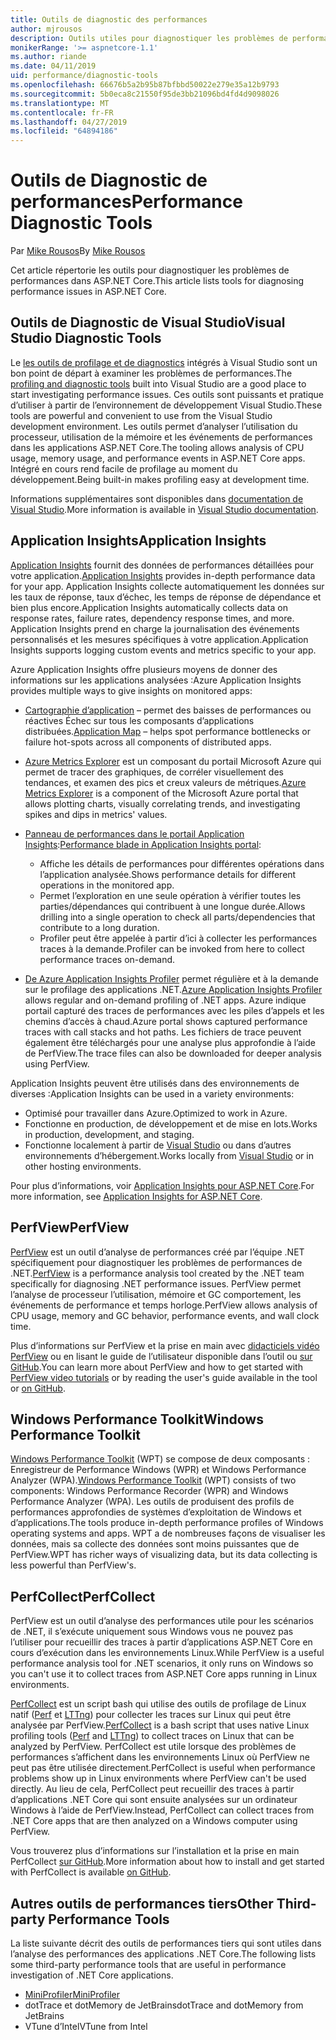 ```yaml
---
title: Outils de diagnostic des performances
author: mjrousos
description: Outils utiles pour diagnostiquer les problèmes de performances dans les applications ASP.NET Core.
monikerRange: '>= aspnetcore-1.1'
ms.author: riande
ms.date: 04/11/2019
uid: performance/diagnostic-tools
ms.openlocfilehash: 66676b5a2b95b87bfbbd50022e279e35a12b9793
ms.sourcegitcommit: 5b0eca8c21550f95de3bb21096bd4fd4d9098026
ms.translationtype: MT
ms.contentlocale: fr-FR
ms.lasthandoff: 04/27/2019
ms.locfileid: "64894186"
---
```

# <a name="performance-diagnostic-tools"></a><span data-ttu-id="81671-103">Outils de Diagnostic de performances</span><span class="sxs-lookup"><span data-stu-id="81671-103">Performance Diagnostic Tools</span></span>

<span data-ttu-id="81671-104">Par [Mike Rousos](https://github.com/mjrousos)</span><span class="sxs-lookup"><span data-stu-id="81671-104">By [Mike Rousos](https://github.com/mjrousos)</span></span>

<span data-ttu-id="81671-105">Cet article répertorie les outils pour diagnostiquer les problèmes de performances dans ASP.NET Core.</span><span class="sxs-lookup"><span data-stu-id="81671-105">This article lists tools for diagnosing performance issues in ASP.NET Core.</span></span>

## <a name="visual-studio-diagnostic-tools"></a><span data-ttu-id="81671-106">Outils de Diagnostic de Visual Studio</span><span class="sxs-lookup"><span data-stu-id="81671-106">Visual Studio Diagnostic Tools</span></span>

<span data-ttu-id="81671-107">Le [les outils de profilage et de diagnostics](/visualstudio/profiling) intégrés à Visual Studio sont un bon point de départ à examiner les problèmes de performances.</span><span class="sxs-lookup"><span data-stu-id="81671-107">The [profiling and diagnostic tools](/visualstudio/profiling) built into Visual Studio are a good place to start investigating performance issues.</span></span> <span data-ttu-id="81671-108">Ces outils sont puissants et pratique d’utiliser à partir de l’environnement de développement Visual Studio.</span><span class="sxs-lookup"><span data-stu-id="81671-108">These tools are powerful and convenient to use from the Visual Studio development environment.</span></span> <span data-ttu-id="81671-109">Les outils permet d’analyser l’utilisation du processeur, utilisation de la mémoire et les événements de performances dans les applications ASP.NET Core.</span><span class="sxs-lookup"><span data-stu-id="81671-109">The tooling allows analysis of CPU usage, memory usage, and performance events in ASP.NET Core apps.</span></span> <span data-ttu-id="81671-110">Intégré en cours rend facile de profilage au moment du développement.</span><span class="sxs-lookup"><span data-stu-id="81671-110">Being built-in makes profiling easy at development time.</span></span>

<span data-ttu-id="81671-111">Informations supplémentaires sont disponibles dans [documentation de Visual Studio](/visualstudio/profiling/profiling-overview).</span><span class="sxs-lookup"><span data-stu-id="81671-111">More information is available in [Visual Studio documentation](/visualstudio/profiling/profiling-overview).</span></span>

## <a name="application-insights"></a><span data-ttu-id="81671-112">Application Insights</span><span class="sxs-lookup"><span data-stu-id="81671-112">Application Insights</span></span>

<span data-ttu-id="81671-113">[Application Insights](/azure/application-insights/app-insights-overview) fournit des données de performances détaillées pour votre application.</span><span class="sxs-lookup"><span data-stu-id="81671-113">[Application Insights](/azure/application-insights/app-insights-overview) provides in-depth performance data for your app.</span></span> <span data-ttu-id="81671-114">Application Insights collecte automatiquement les données sur les taux de réponse, taux d’échec, les temps de réponse de dépendance et bien plus encore.</span><span class="sxs-lookup"><span data-stu-id="81671-114">Application Insights automatically collects data on response rates, failure rates, dependency response times, and more.</span></span> <span data-ttu-id="81671-115">Application Insights prend en charge la journalisation des événements personnalisés et les mesures spécifiques à votre application.</span><span class="sxs-lookup"><span data-stu-id="81671-115">Application Insights supports logging custom events and metrics specific to your app.</span></span>

<span data-ttu-id="81671-116">Azure Application Insights offre plusieurs moyens de donner des informations sur les applications analysées :</span><span class="sxs-lookup"><span data-stu-id="81671-116">Azure Application Insights provides multiple ways to give insights on monitored apps:</span></span>

- <span data-ttu-id="81671-117">[Cartographie d’application](/azure/application-insights/app-insights-app-map) – permet des baisses de performances ou réactives Échec sur tous les composants d’applications distribuées.</span><span class="sxs-lookup"><span data-stu-id="81671-117">[Application Map](/azure/application-insights/app-insights-app-map) – helps spot performance bottlenecks or failure hot-spots across all components of distributed apps.</span></span>
- <span data-ttu-id="81671-118">[Azure Metrics Explorer](/azure/azure-monitor/platform/metrics-getting-started) est un composant du portail Microsoft Azure qui permet de tracer des graphiques, de corréler visuellement des tendances, et examen des pics et creux valeurs de métriques.</span><span class="sxs-lookup"><span data-stu-id="81671-118">[Azure Metrics Explorer](/azure/azure-monitor/platform/metrics-getting-started) is a component of the Microsoft Azure portal that allows plotting charts, visually correlating trends, and investigating spikes and dips in metrics' values.</span></span>
- <span data-ttu-id="81671-119">[Panneau de performances dans le portail Application Insights](/azure/application-insights/app-insights-tutorial-performance):</span><span class="sxs-lookup"><span data-stu-id="81671-119">[Performance blade in Application Insights portal](/azure/application-insights/app-insights-tutorial-performance):</span></span>

  - <span data-ttu-id="81671-120">Affiche les détails de performances pour différentes opérations dans l’application analysée.</span><span class="sxs-lookup"><span data-stu-id="81671-120">Shows performance details for different operations in the monitored app.</span></span>
  - <span data-ttu-id="81671-121">Permet l’exploration en une seule opération à vérifier toutes les parties/dépendances qui contribuent à une longue durée.</span><span class="sxs-lookup"><span data-stu-id="81671-121">Allows drilling into a single operation to check all parts/dependencies that contribute to a long duration.</span></span>
  - <span data-ttu-id="81671-122">Profiler peut être appelée à partir d’ici à collecter les performances traces à la demande.</span><span class="sxs-lookup"><span data-stu-id="81671-122">Profiler can be invoked from here to collect performance traces on-demand.</span></span>

- <span data-ttu-id="81671-123">[De Azure Application Insights Profiler](/azure/azure-monitor/app/profiler) permet régulière et à la demande sur le profilage des applications .NET.</span><span class="sxs-lookup"><span data-stu-id="81671-123">[Azure Application Insights Profiler](/azure/azure-monitor/app/profiler) allows regular and on-demand profiling of .NET apps.</span></span>  <span data-ttu-id="81671-124">Azure indique portail capturé des traces de performances avec les piles d’appels et les chemins d’accès à chaud.</span><span class="sxs-lookup"><span data-stu-id="81671-124">Azure portal shows captured performance traces with call stacks and hot paths.</span></span> <span data-ttu-id="81671-125">Les fichiers de trace peuvent également être téléchargés pour une analyse plus approfondie à l’aide de PerfView.</span><span class="sxs-lookup"><span data-stu-id="81671-125">The trace files can also be downloaded for deeper analysis using PerfView.</span></span>

<span data-ttu-id="81671-126">Application Insights peuvent être utilisés dans des environnements de diverses :</span><span class="sxs-lookup"><span data-stu-id="81671-126">Application Insights can be used in a variety environments:</span></span>

- <span data-ttu-id="81671-127">Optimisé pour travailler dans Azure.</span><span class="sxs-lookup"><span data-stu-id="81671-127">Optimized to work in Azure.</span></span>
- <span data-ttu-id="81671-128">Fonctionne en production, de développement et de mise en lots.</span><span class="sxs-lookup"><span data-stu-id="81671-128">Works in production, development, and staging.</span></span>
- <span data-ttu-id="81671-129">Fonctionne localement à partir de [Visual Studio](/azure/application-insights/app-insights-visual-studio) ou dans d’autres environnements d’hébergement.</span><span class="sxs-lookup"><span data-stu-id="81671-129">Works locally from [Visual Studio](/azure/application-insights/app-insights-visual-studio) or in other hosting environments.</span></span>

<span data-ttu-id="81671-130">Pour plus d’informations, voir [Application Insights pour ASP.NET Core](/azure/application-insights/app-insights-asp-net-core).</span><span class="sxs-lookup"><span data-stu-id="81671-130">For more information, see [Application Insights for ASP.NET Core](/azure/application-insights/app-insights-asp-net-core).</span></span>

## <a name="perfview"></a><span data-ttu-id="81671-131">PerfView</span><span class="sxs-lookup"><span data-stu-id="81671-131">PerfView</span></span>

<span data-ttu-id="81671-132">[PerfView](https://github.com/Microsoft/perfview) est un outil d’analyse de performances créé par l’équipe .NET spécifiquement pour diagnostiquer les problèmes de performances de .NET.</span><span class="sxs-lookup"><span data-stu-id="81671-132">[PerfView](https://github.com/Microsoft/perfview) is a performance analysis tool created by the .NET team specifically for diagnosing .NET performance issues.</span></span> <span data-ttu-id="81671-133">PerfView permet l’analyse de processeur l’utilisation, mémoire et GC comportement, les événements de performance et temps horloge.</span><span class="sxs-lookup"><span data-stu-id="81671-133">PerfView allows analysis of CPU usage, memory and GC behavior, performance events, and wall clock time.</span></span>

<span data-ttu-id="81671-134">Plus d’informations sur PerfView et la prise en main avec [didacticiels vidéo PerfView](http://channel9.msdn.com/Series/PerfView-Tutorial) ou en lisant le guide de l’utilisateur disponible dans l’outil ou [sur GitHub](https://github.com/Microsoft/perfview).</span><span class="sxs-lookup"><span data-stu-id="81671-134">You can learn more about PerfView and how to get started with [PerfView video tutorials](http://channel9.msdn.com/Series/PerfView-Tutorial) or by reading the user's guide available in the tool or [on GitHub](https://github.com/Microsoft/perfview).</span></span>

## <a name="windows-performance-toolkit"></a><span data-ttu-id="81671-135">Windows Performance Toolkit</span><span class="sxs-lookup"><span data-stu-id="81671-135">Windows Performance Toolkit</span></span>

<span data-ttu-id="81671-136">[Windows Performance Toolkit](/windows-hardware/test/wpt/) (WPT) se compose de deux composants : Enregistreur de Performance Windows (WPR) et Windows Performance Analyzer (WPA).</span><span class="sxs-lookup"><span data-stu-id="81671-136">[Windows Performance Toolkit](/windows-hardware/test/wpt/) (WPT) consists of two components: Windows Performance Recorder (WPR) and Windows Performance Analyzer (WPA).</span></span> <span data-ttu-id="81671-137">Les outils de produisent des profils de performances approfondies de systèmes d’exploitation de Windows et d’applications.</span><span class="sxs-lookup"><span data-stu-id="81671-137">The tools produce in-depth performance profiles of Windows operating systems and apps.</span></span> <span data-ttu-id="81671-138">WPT a de nombreuses façons de visualiser les données, mais sa collecte des données sont moins puissantes que de PerfView.</span><span class="sxs-lookup"><span data-stu-id="81671-138">WPT has richer ways of visualizing data, but its data collecting is less powerful than PerfView's.</span></span>

## <a name="perfcollect"></a><span data-ttu-id="81671-139">PerfCollect</span><span class="sxs-lookup"><span data-stu-id="81671-139">PerfCollect</span></span>

<span data-ttu-id="81671-140">PerfView est un outil d’analyse des performances utile pour les scénarios de .NET, il s’exécute uniquement sous Windows vous ne pouvez pas l’utiliser pour recueillir des traces à partir d’applications ASP.NET Core en cours d’exécution dans les environnements Linux.</span><span class="sxs-lookup"><span data-stu-id="81671-140">While PerfView is a useful performance analysis tool for .NET scenarios, it only runs on Windows so you can't use it to collect traces from ASP.NET Core apps running in Linux environments.</span></span>

<span data-ttu-id="81671-141">[PerfCollect](https://github.com/dotnet/coreclr/blob/master/Documentation/project-docs/linux-performance-tracing.md) est un script bash qui utilise des outils de profilage de Linux natif ([Perf](https://perf.wiki.kernel.org/index.php/Main_Page) et [LTTng](https://lttng.org/)) pour collecter les traces sur Linux qui peut être analysée par PerfView.</span><span class="sxs-lookup"><span data-stu-id="81671-141">[PerfCollect](https://github.com/dotnet/coreclr/blob/master/Documentation/project-docs/linux-performance-tracing.md) is a bash script that uses native Linux profiling tools ([Perf](https://perf.wiki.kernel.org/index.php/Main_Page) and [LTTng](https://lttng.org/)) to collect traces on Linux that can be analyzed by PerfView.</span></span> <span data-ttu-id="81671-142">PerfCollect est utile lorsque des problèmes de performances s’affichent dans les environnements Linux où PerfView ne peut pas être utilisée directement.</span><span class="sxs-lookup"><span data-stu-id="81671-142">PerfCollect is useful when performance problems show up in Linux environments where PerfView can't be used directly.</span></span> <span data-ttu-id="81671-143">Au lieu de cela, PerfCollect peut recueillir des traces à partir d’applications .NET Core qui sont ensuite analysées sur un ordinateur Windows à l’aide de PerfView.</span><span class="sxs-lookup"><span data-stu-id="81671-143">Instead, PerfCollect can collect traces from .NET Core apps that are then analyzed on a Windows computer using PerfView.</span></span>

<span data-ttu-id="81671-144">Vous trouverez plus d’informations sur l’installation et la prise en main PerfCollect [sur GitHub](https://github.com/dotnet/coreclr/blob/master/Documentation/project-docs/linux-performance-tracing.md).</span><span class="sxs-lookup"><span data-stu-id="81671-144">More information about how to install and get started with PerfCollect is available [on GitHub](https://github.com/dotnet/coreclr/blob/master/Documentation/project-docs/linux-performance-tracing.md).</span></span>

## <a name="other-third-party-performance-tools"></a><span data-ttu-id="81671-145">Autres outils de performances tiers</span><span class="sxs-lookup"><span data-stu-id="81671-145">Other Third-party Performance Tools</span></span>

<span data-ttu-id="81671-146">La liste suivante décrit des outils de performances tiers qui sont utiles dans l’analyse des performances des applications .NET Core.</span><span class="sxs-lookup"><span data-stu-id="81671-146">The following lists some third-party performance tools that are useful in performance investigation of .NET Core applications.</span></span>

- [<span data-ttu-id="81671-147">MiniProfiler</span><span class="sxs-lookup"><span data-stu-id="81671-147">MiniProfiler</span></span>](https://miniprofiler.com/)
- <span data-ttu-id="81671-148">dotTrace et dotMemory de JetBrains</span><span class="sxs-lookup"><span data-stu-id="81671-148">dotTrace and dotMemory from JetBrains</span></span>
- <span data-ttu-id="81671-149">VTune d’Intel</span><span class="sxs-lookup"><span data-stu-id="81671-149">VTune from Intel</span></span>
